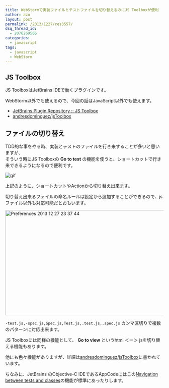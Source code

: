 ```yaml
---
title: WebStormで実装ファイルとテストファイルを切り替えるのにJS Toolboxが便利
author: azu
layout: post
permalink: /2013/1227/res3557/
dsq_thread_id:
  - 2076269566
categories:
  - javascript
tags:
  - javascript
  - WebStorm
---
```

## JS Toolbox

JS ToolboxはJetBrains IDEで動くプラグインです。

WebStorm以外でも使えるので、今回の話はJavaScript以外でも使えます。

*   [JetBrains Plugin Repository :: JS Toolbox][1]
*   [andresdominguez/jsToolbox][2]

## ファイルの切り替え

TDD的な事をやる時、実装とテストのファイルを行き来することが多いと思いますが、  
そういう時にJS Toolboxの **Go to test** の機能を使うと、ショートカットで行き来できるようになるので便利です。

![gif][3]

上記のように、ショートカットやActionから切り替え出来ます。

切り替え出来るファイルの命名ルールは設定から追加することができるので、jsファイル以外も対応可能だとおもいます。

<img src="http://efcl.info/wp-content/uploads/2013/12/Preferences-2013-12-27-23-37-44.jpg" alt="Preferences 2013 12 27 23 37 44" title="Preferences 2013-12-27 23-37-44.jpg" border="0" width="600" height="333" />

`-test.js,-spec.js,Spec.js,Test.js,.test.js,.spec.js` カンマ区切りで複数のパターンに対応出来ます。

JS Toolboxには同様の機能として、 **Go to view** というhtml ＜ー＞ jsを切り替える機能もあります。

他にも色々機能がありますが、詳細は[andresdominguez/jsToolbox][2]に書かれています。

ちなみに、JetBrains のObjective-C IDEであるAppCodeにはこの[Navigation between tests and classes][4]の機能が標準にあったりします。

 [1]: http://plugins.jetbrains.com/plugin/7353?pr=phpStorm "JetBrains Plugin Repository :: JS Toolbox"
 [2]: https://github.com/andresdominguez/jsToolbox "andresdominguez/jsToolbox"
 [3]: http://gyazo.com/044f65df14de349f52aaf9d09c7f602e.gif
 [4]: http://blog.jetbrains.com/objc/2013/02/appcode-2-0-eap-build-126-206/ "Navigation between tests and classes"